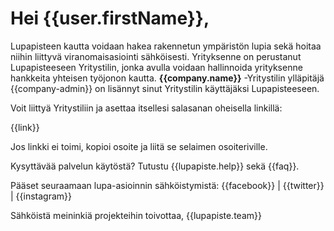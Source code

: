 # Hei {{user.firstName}},

Lupapisteen kautta voidaan hakea rakennetun ymp&auml;rist&ouml;n lupia sek&auml; hoitaa niihin liittyv&auml; viranomaisasiointi s&auml;hk&ouml;isesti. Yrityksenne on perustanut Lupapisteeseen Yritystilin, jonka avulla voidaan hallinnoida yrityksenne hankkeita yhteisen ty&ouml;jonon kautta. **{{company.name}}** -Yritystilin yll&auml;pit&auml;j&auml; {{company-admin}} on lis&auml;nnyt sinut Yritystilin k&auml;ytt&auml;j&auml;ksi Lupapisteeseen.

Voit liittyä Yritystiliin ja asettaa itsellesi salasanan oheisella linkill&auml;:

{{link}}

Jos linkki ei toimi, kopioi osoite ja liit&auml; se selaimen osoiteriville.

Kysytt&auml;v&auml;&auml; palvelun k&auml;yt&ouml;st&auml;? Tutustu {{lupapiste.help}} sek&auml; {{faq}}.

P&auml;&auml;set seuraamaan lupa-asioinnin s&auml;hk&ouml;istymist&auml;: {{facebook}} | {{twitter}} | {{instagram}}

S&auml;hk&ouml;ist&auml; meininki&auml; projekteihin toivottaa,
{{lupapiste.team}}
